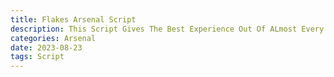 ```yaml
---
title: Flakes Arsenal Script
description: This Script Gives The Best Experience Out Of ALmost Every Arsenal Script Having Many Features That Paid Scripts Have But All For Free 
categories: Arsenal
date: 2023-08-23
tags: Script
---
```

